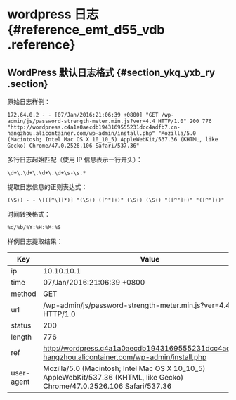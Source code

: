 # wordpress 日志 {#reference_emt_d55_vdb .reference}

## WordPress 默认日志格式 {#section_ykq_yxb_ry .section}

原始日志样例：

```
172.64.0.2 - - [07/Jan/2016:21:06:39 +0800] "GET /wp-admin/js/password-strength-meter.min.js?ver=4.4 HTTP/1.0" 200 776 "http://wordpress.c4a1a0aecdb1943169555231dcc4adfb7.cn-hangzhou.alicontainer.com/wp-admin/install.php" "Mozilla/5.0 (Macintosh; Intel Mac OS X 10_10_5) AppleWebKit/537.36 (KHTML, like Gecko) Chrome/47.0.2526.106 Safari/537.36"
```

多行日志起始匹配（使用 IP 信息表示一行开头）：

```
\d+\.\d+\.\d+\.\d+\s-\s.*
```

提取日志信息的正则表达式：

```
(\S+) - - \[([^\]]*)] "(\S+) ([^"]+)" (\S+) (\S+) "([^"]+)" "([^"]+)"
```

时间转换格式：

```
%d/%b/%Y:%H:%M:%S
```

样例日志提取结果：

|Key|Value|
|---|-----|
|ip|10.10.10.1|
|time|07/Jan/2016:21:06:39 +0800|
|method|GET|
|url|/wp-admin/js/password-strength-meter.min.js?ver=4.4 HTTP/1.0|
|status|200|
|length|776|
|ref|http://wordpress.c4a1a0aecdb1943169555231dcc4adfb7.cn-hangzhou.alicontainer.com/wp-admin/install.php|
|user-agent|Mozilla/5.0 \(Macintosh; Intel Mac OS X 10\_10\_5\) AppleWebKit/537.36 \(KHTML, like Gecko\) Chrome/47.0.2526.106 Safari/537.36|

